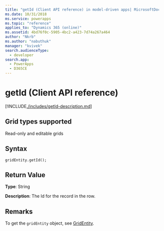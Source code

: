 ```yaml
---
title: "getId (Client API reference) in model-driven apps| MicrosoftDocs"
ms.date: 10/31/2018
ms.service: powerapps
ms.topic: "reference"
applies_to: "Dynamics 365 (online)"
ms.assetid: 4bd76f0c-5905-4bc2-a423-7d74a267a464
author: "Nkrb"
ms.author: "nabuthuk"
manager: "kvivek"
search.audienceType: 
  - developer
search.app: 
  - PowerApps
  - D365CE
---
```

# getId (Client API reference)



[!INCLUDE[./includes/getId-description.md](./includes/getId-description.md)]

## Grid types supported

Read-only and editable grids

## Syntax

`gridEntity.getId();`

## Return Value

**Type**: String

**Description**: The Id for the record in the row.

## Remarks

To get the `gridEntity` object, see [GridEntity](../gridentity.md). 

